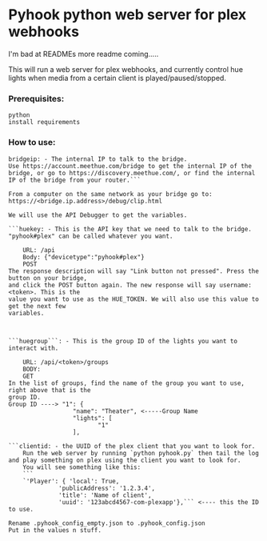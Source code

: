 # Pyhook python web server for plex webhooks

I'm bad at READMEs more readme coming.....

This will run a web server for plex webhooks, and currently control hue lights when media from a certain client is played/paused/stopped.

### Prerequisites:

```
python
install requirements
```


### How to use:

```
bridgeip: - The internal IP to talk to the bridge.
Use https://account.meethue.com/bridge to get the internal IP of the bridge, or go to https://discovery.meethue.com/, or find the internal IP of the bridge from your router.```

From a computer on the same network as your bridge go to: https://<bridge.ip.address>/debug/clip.html

We will use the API Debugger to get the variables.

```huekey: - This is the API key that we need to talk to the bridge. "pyhook#plex" can be called whatever you want.

    URL: /api
    Body: {"devicetype":"pyhook#plex"}
    POST
The response description will say "Link button not pressed". Press the button on your bridge,
and click the POST button again. The new response will say username: <token>. This is the
value you want to use as the HUE_TOKEN. We will also use this value to get the next few
variables.



```huegroup```: - This is the group ID of the lights you want to interact with.

    URL: /api/<token>/groups
    BODY:
    GET
In the list of groups, find the name of the group you want to use, right above that is the
group ID.
Group ID ----> "1": {
	              "name": "Theater", <-----Group Name
	              "lights": [
		                 "1"
	              ],

```clientid: - the UUID of the plex client that you want to look for.
    Run the web server by running `python pyhook.py` then tail the log and play something on plex using the client you want to look for.
    You will see something like this:
    ```
    `'Player': { 'local': True,
              'publicAddress': '1.2.3.4',
              'title': 'Name of client',
              'uuid': '123abcd4567-com-plexapp'},``` <---- this the ID to use.

Rename .pyhook_config_empty.json to .pyhook_config.json
Put in the values n stuff.